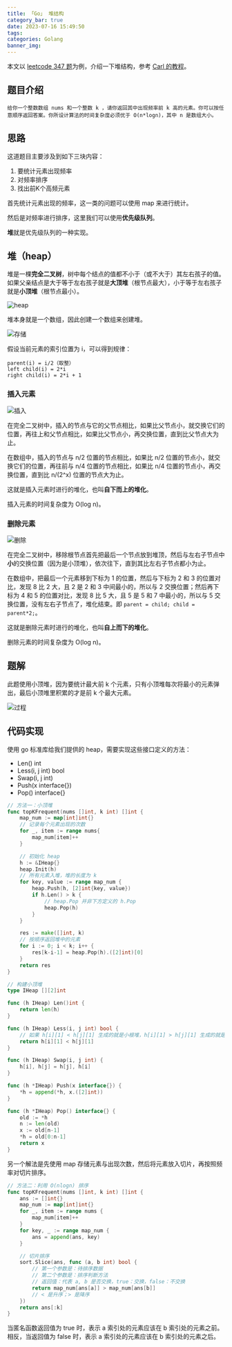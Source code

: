 ```yaml
---
title: 「Go」 堆结构
category_bar: true
date: 2023-07-16 15:49:50
tags:
categories: Golang
banner_img:
---
```


本文以 [leetcode 347 题](https://leetcode.cn/problems/top-k-frequent-elements/)为例，介绍一下堆结构，参考 [Carl 的教程](https://programmercarl.com/0347.%E5%89%8DK%E4%B8%AA%E9%AB%98%E9%A2%91%E5%85%83%E7%B4%A0.html)。

<!-- more -->

## 题目介绍

`给你一个整数数组 nums 和一个整数 k ，请你返回其中出现频率前 k 高的元素。你可以按任意顺序返回答案。你所设计算法的时间复杂度必须优于 O(n*logn)，其中 n 是数组大小。`

## 思路

这道题目主要涉及到如下三块内容：

1. 要统计元素出现频率
2. 对频率排序
3. 找出前K个高频元素

首先统计元素出现的频率，这一类的问题可以使用 map 来进行统计。

然后是对频率进行排序，这里我们可以使用**优先级队列**。

**堆**就是优先级队列的一种实现。

## 堆（heap）

堆是一棵**完全二叉树**，树中每个结点的值都不小于（或不大于）其左右孩子的值。 如果父亲结点是大于等于左右孩子就是**大顶堆**（根节点最大），小于等于左右孩子就是**小顶堆**（根节点最小）。

![heap](3.png)

堆本身就是一个数组，因此创建一个数组来创建堆。

![存储](4.png)

假设当前元素的索引位置为 i，可以得到规律：

```heap
parent(i) = i/2（取整）
left child(i) = 2*i
right child(i) = 2*i + 1
```

### 插入元素

![插入](1.png)

在完全二叉树中，插入的节点与它的父节点相比，如果比父节点小，就交换它们的位置，再往上和父节点相比，如果比父节点小，再交换位置，直到比父节点大为止。

在数组中，插入的节点与 n/2 位置的节点相比，如果比 n/2 位置的节点小，就交换它们的位置，再往前与 n/4 位置的节点相比，如果比 n/4 位置的节点小，再交换位置，直到比 n/(2^x) 位置的节点大为止。

这就是插入元素时进行的堆化，也叫**自下而上的堆化**。

插入元素的时间复杂度为 O(log n)。

### 删除元素

![删除](2.png)

在完全二叉树中，移除根节点首先把最后一个节点放到堆顶，然后与左右子节点中**小**的交换位置（因为是小顶堆），依次往下，直到其比左右子节点都小为止。

在数组中，把最后一个元素移到下标为 1 的位置，然后与下标为 2 和 3 的位置对比，发现 8 比 2 大，且 2 是 2 和 3 中间最小的，所以与 2 交换位置；然后再下标为 4 和 5 的位置对比，发现 8 比 5 大，且 5 是 5 和 7 中最小的，所以与 5 交换位置，没有左右子节点了，堆化结束。即 `parent = child; child = parent*2;`。

这就是删除元素时进行的堆化，也叫**自上而下的堆化**。

删除元素的时间复杂度为 O(log n)。

## 题解

此题使用小顶堆，因为要统计最大前 k 个元素，只有小顶堆每次将最小的元素弹出，最后小顶堆里积累的才是前 k 个最大元素。

![过程](5.png)

## 代码实现

使用 go 标准库给我们提供的 heap，需要实现这些接口定义的方法：

* Len() int
* Less(i, j int) bool
* Swap(i, j int)
* Push(x interface{})
* Pop() interface{}

```go
// 方法一：小顶堆
func topKFrequent(nums []int, k int) []int {
    map_num := map[int]int{}
    // 记录每个元素出现的次数
    for _, item := range nums{
        map_num[item]++
    }

    // 初始化 heap
    h := &IHeap{}
    heap.Init(h)
    // 所有元素入堆，堆的长度为 k
    for key, value := range map_num {
        heap.Push(h, [2]int{key, value})
        if h.Len() > k {
            // heap.Pop 并非下方定义的 h.Pop
            heap.Pop(h)
        }
    }

    res := make([]int, k)
    // 按顺序返回堆中的元素
    for i := 0; i < k; i++ {
        res[k-i-1] = heap.Pop(h).([2]int)[0]
    }
    return res
}

// 构建小顶堆
type IHeap [][2]int

func (h IHeap) Len()int {
    return len(h)
}

func (h IHeap) Less(i, j int) bool {
    // 如果 h[i][1] < h[j][1] 生成的就是小根堆，h[i][1] > h[j][1] 生成的就是大根堆
    return h[i][1] < h[j][1]
}

func (h IHeap) Swap(i, j int) {
    h[i], h[j] = h[j], h[i]
}

func (h *IHeap) Push(x interface{}) {
    *h = append(*h, x.([2]int))
}

func (h *IHeap) Pop() interface{} {
    old := *h
    n := len(old)
    x := old[n-1]
    *h = old[0:n-1]
    return x
}
```

另一个解法是先使用 map 存储元素与出现次数，然后将元素放入切片，再按照频率对切片排序。

```go
// 方法二：利用 O(nlogn) 排序
func topKFrequent(nums []int, k int) []int {
    ans := []int{}
    map_num := map[int]int{}
    for _, item := range nums {
        map_num[item]++
    }
    for key, _ := range map_num {
        ans = append(ans, key)
    }

    // 切片排序
    sort.Slice(ans, func (a, b int) bool {
        // 第一个参数是：待排序数据
        // 第二个参数是：排序判断方法
        // 返回值：代表 a, b 是否交换，true：交换，false：不交换
        return map_num[ans[a]] > map_num[ans[b]]
        // < 是升序；> 是降序
    })
    return ans[:k]
}
```

当匿名函数返回值为 true 时，表示 a 索引处的元素应该在 b 索引处的元素之前。相反，当返回值为 false 时，表示 a 索引处的元素应该在 b 索引处的元素之后。